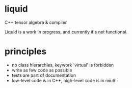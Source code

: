 # liquid
C++ tensor algebra &amp; compiler

Liquid is a work in progress, and currently it's not functional.

# principles
- no class hierarchies, keywork 'virtual' is forbidden
- write as few code as possible
- tests are part of documentation
- low-level code is in C++,  high-level code is in miu6 

